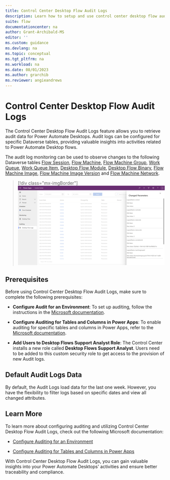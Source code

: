 ```yaml
---
title: Control Center Desktop Flow Audit Logs
description: Learn how to setup and use control center desktop flow audit logs
suite: flow
documentationcenter: na
author: Grant-Archibald-MS
editor: ''
ms.custom: guidance
ms.devlang: na
ms.topic: conceptual
ms.tgt_pltfrm: na
ms.workload: na
ms.date: 08/01/2023
ms.author: grarchib
ms.reviewer: angieandrews
---
```


# Control Center Desktop Flow Audit Logs

The Control Center Desktop Flow Audit Logs feature allows you to retrieve audit data for Power Automate Desktops. Audit logs can be configured for specific Dataverse tables, providing valuable insights into activities related to Power Automate Desktop flows. 

The audit log monitoring can be used to observe changes to the following Dataverse tables [Flow Session](/power-apps/developer/data-platform/reference/entities/flowsession), [Flow Machine](/power-apps/developer/data-platform/reference/entities/flowmachine), [Flow Machine Group](/power-apps/developer/data-platform/reference/entities/flowmachinegroup), [Work Queue](/power-apps/developer/data-platform/reference/entities/workqueue), [Work Queue Item](/power-apps/developer/data-platform/reference/entities/workqueue), [Desktop Flow Module](/power-apps/developer/data-platform/reference/entities/desktopflowmodule), [Desktop Flow Binary](/power-apps/developer/data-platform/reference/entities/desktopflowbinary), [Flow Machine Image](/power-apps/developer/data-platform/reference/entities/flowmachineimage), [Flow Machine Image Version](/power-apps/developer/data-platform/reference/entities/flowmachineimageversion) and [Flow Machine Network](/power-apps/developer/data-platform/reference/entities/flowmachinenetwork).

>[!div class="mx-imgBorder"]
> ![Screenshot of Automation Kit - Control Center Desktop FLow Audit Logs](./media/control-center-desktop-flow-audit-logs.png)

## Prerequisites

Before using Control Center Desktop Flow Audit Logs, make sure to complete the following prerequisites:

- **Configure Audit for an Environment**: To set up auditing, follow the instructions in the [Microsoft documentation](/power-platform/admin/manage-dataverse-auditing#configure-auditing-for-an-environment).

- **Configure Auditing for Tables and Columns in Power Apps**: To enable auditing for specific tables and columns in Power Apps, refer to the [Microsoft documentation](/power-platform/admin/manage-dataverse-auditing#configure-auditing-for-one-or-more-tables-and-columns-in-power-apps).

- **Add Users to Desktop Flows Support Analyst Role**: The Control Center installs a new role called **Desktop Flows Support Analyst**. Users need to be added to this custom security role to get access to the provision of new Audit logs.

## Default Audit Logs Data

By default, the Audit Logs load data for the last one week. However, you have the flexibility to filter logs based on specific dates and view all changed attributes.

## Learn More

To learn more about configuring auditing and utilizing Control Center Desktop Flow Audit Logs, check out the following Microsoft documentation:

- [Configure Auditing for an Environment](https://learn.microsoft.com/en-us/power-platform/admin/manage-dataverse-auditing#configure-auditing-for-an-environment)

- [Configure Auditing for Tables and Columns in Power Apps](/power-platform/admin/manage-dataverse-auditing#configure-auditing-for-one-or-more-tables-and-columns-in-power-apps)

With Control Center Desktop Flow Audit Logs, you can gain valuable insights into your Power Automate Desktops' activities and ensure better traceability and compliance.
